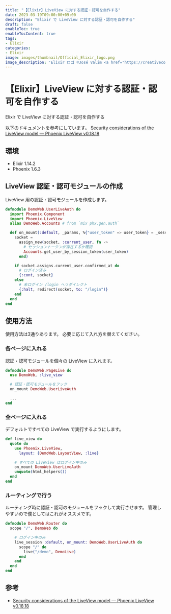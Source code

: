 ```yaml
---
title: "【Elixir】LiveView に対する認証・認可を自作する"
date: 2023-03-19T09:00:00+09:00
description: "Elixir で LiveView に対する認証・認可を自作する"
draft: false
enableToc: true
enableTocContent: true
tags: 
- Elixir
categories: 
- Elixir
image: images/thumbnail/Official_Elixir_logo.png
image_description: 'Elixir ロゴ ©José Valim <a href="https://creativecommons.org/licenses/by-sa/4.0" target="_blank" rel="nofollow noopener">CC 表示-継承 4.0</a>'
---
```


# 【Elixir】LiveView に対する認証・認可を自作する
Elixir で LiveView に対する認証・認可を自作する

以下のドキュメントを参考にしています。
<a href="https://hexdocs.pm/phoenix_live_view/security-model.html" target="_blank" rel="nofollow noopener">Security considerations of the LiveView model — Phoenix LiveView v0.18.18</a>

## 環境
* Elixir 1.14.2
* Phoenix 1.6.3

## LiveView 認証・認可モジュールの作成
LiveView 用の認証・認可モジュールを作成します。

```lib/demo_web/user_live_auth.ex
defmodule DemoWeb.UserLiveAuth do
  import Phoenix.Component
  import Phoenix.LiveView
  alias DemoWeb.Accounts # from `mix phx.gen.auth`

  def on_mount(:default, _params, %{"user_token" => user_token} = _session, socket) do
    socket =
      assign_new(socket, :current_user, fn ->
        # セッショントークンが存在するか確認
        Accounts.get_user_by_session_token(user_token)
      end)

    if socket.assigns.current_user.confirmed_at do
      # ログイン済み
      {:cont, socket}
    else
      # 未ログイン /login へリダイレクト
      {:halt, redirect(socket, to: "/login")}
    end
  end
end

```

## 使用方法
使用方法は3通りあります。
必要に応じて入れ方を替えてください。

### 各ページに入れる
認証・認可モジュールを個々の LiveView に入れます。

```lib/demo_web/live/demo.ex
defmodule DemoWeb.PageLive do
  use DemoWeb, :live_view

  # 認証・認可モジュールをフック
  on_mount DemoWeb.UserLiveAuth

  ...
end

```

### 全ページに入れる
デフォルトですべての LiveView で実行するようにします。
``` lib/demo_web.ex
def live_view do
  quote do
    use Phoenix.LiveView,
      layout: {DemoWeb.LayoutView, :live}

    # すべての LiveView はログイン中のみ
    on_mount DemoWeb.UserLiveAuth
    unquote(html_helpers())
  end
end
```

### ルーティングで行う
ルーティング時に認証・認可のモジュールをフックして実行させます。
管理しやすいので僕としてはこれがオススメです。

``` lib/demo_web/router.ex
defmodule DemoWeb.Router do
  scope "/", DemoWeb do

    # ログイン中のみ
    live_session :default, on_mount: DemoWeb.UserLiveAuth do
      scope "/" do
        live("/demo", DemoLive)
      end
    end
  end
end
```

## 参考
* <a href="https://hexdocs.pm/phoenix_live_view/security-model.html" target="_blank" rel="nofollow noopener">Security considerations of the LiveView model — Phoenix LiveView v0.18.18</a>
